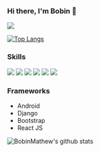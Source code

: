 ### Hi there, I'm Bobin 👋

![](https://komarev.com/ghpvc/?username=your-BobinMathew&color=green&style=flat-square)

[![Top Langs](https://github-readme-stats.vercel.app/api/top-langs/?username=BobinMathew)](https://github.com/BobinMathew/github-readme-stats)

### Skills

<img src="https://img.shields.io/badge/python%20-%2314354C.svg?&style=for-the-badge&logo=python&logoColor=white"/> <img src="https://img.shields.io/badge/c++%20-%2300599C.svg?&style=for-the-badge&logo=c%2B%2B&ogoColor=white"/> <img src="https://img.shields.io/badge/javascript%20-%23323330.svg?&style=for-the-badge&logo=javascript&logoColor=%23F7DF1E"/> <img src="https://img.shields.io/badge/java-%23ED8B00.svg?&style=for-the-badge&logo=java&logoColor=white"/> <img src="https://img.shields.io/badge/html5%20-%23E34F26.svg?&style=for-the-badge&logo=html5&logoColor=white"/> <img src="https://img.shields.io/badge/css3%20-%231572B6.svg?&style=for-the-badge&logo=css3&logoColor=white"/>

### Frameworks

* Android
* Django
* Bootstrap
* React JS

![BobinMathew's github stats](https://github-readme-stats.vercel.app/api?username=BobinMathew&show_icons=true)
